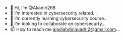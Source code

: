 - 👋 Hi, I’m @Akadiri268
- 👀 I’m interested in cybersecurity related...
- 🌱 I’m currently learning cybersecurity course...
- 💞️ I’m looking to collaborate on cybersecurty...
- 📫 How to reach me ajadiabdulquadri2@gmail.com...

<!---
Akadiri268/Akadiri268 is a ✨ special ✨ repository because its `README.md` (this file) appears on your GitHub profile.
You can click the Preview link to take a look at your changes.
--->

